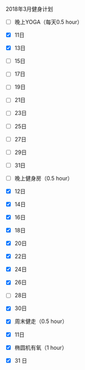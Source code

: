 
2018年3月健身计划
- [ ] 晚上YOGA（每天0.5 hour）
- [x] 11日
- [x] 13日
- [ ] 15日
- [ ] 17日
- [ ] 19日
- [ ] 21日
- [ ] 23日
- [ ] 25日
- [ ] 27日
- [ ] 29日
- [ ] 31日

- [ ] 晚上健身房（0.5 hour）
- [x] 12日
- [x] 14日
- [x] 16日
- [x] 18日
- [x] 20日
- [x] 22日
- [x] 24日
- [x] 26日
- [ ] 28日
- [x] 30日

- [x] 周末健走（0.5 hour）
- [x] 11日

- [x] 椭圆机有氧（1 hour）
- [x] 31 日

